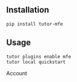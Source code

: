 Installation
------------

    pip install tutor-mfe

Usage
-----

    tutor plugins enable mfe
    tutor local quickstart

Account

